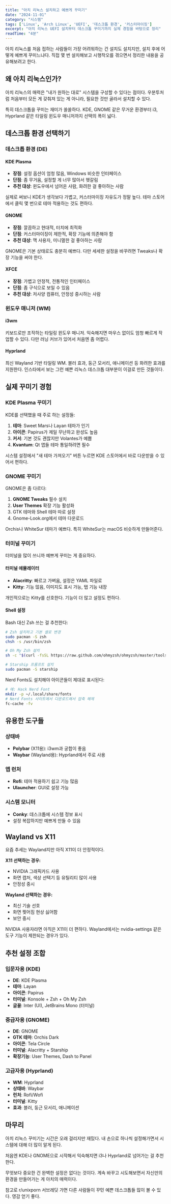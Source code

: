 ```yaml
---
title: "아치 리눅스 설치하고 예쁘게 꾸미기"
date: "2024-11-01"
category: "시스템"
tags: ['Linux', 'Arch Linux', 'UEFI', '데스크톱 환경', '커스터마이징']
excerpt: "아치 리눅스 UEFI 설치부터 데스크톱 꾸미기까지 실제 경험을 바탕으로 정리"
readTime: "4분"
---
```


아치 리눅스를 처음 접하는 사람들이 가장 어려워하는 건 설치도 설치지만, 설치 후에 어떻게 예쁘게 꾸미느냐다. 직접 몇 번 설치해보고 시행착오를 겪으면서 정리한 내용을 공유해보려고 한다.

## 왜 아치 리눅스인가?

아치 리눅스의 매력은 "내가 원하는 대로" 시스템을 구성할 수 있다는 점이다. 우분투처럼 처음부터 모든 게 갖춰져 있는 게 아니라, 필요한 것만 골라서 설치할 수 있다. 

특히 데스크톱을 꾸미는 재미가 쏠쏠하다. KDE, GNOME 같은 무거운 환경부터 i3, Hyprland 같은 타일링 윈도우 매니저까지 선택의 폭이 넓다.

## 데스크톱 환경 선택하기

### 데스크톱 환경 (DE)

#### KDE Plasma
- **장점**: 설정 옵션이 엄청 많음, Windows 비슷한 인터페이스
- **단점**: 좀 무거움, 설정할 게 너무 많아서 헷갈림
- **추천 대상**: 윈도우에서 넘어온 사람, 화려한 걸 좋아하는 사람

실제로 써보니 KDE가 생각보다 가볍고, 커스터마이징 자유도가 정말 높다. 테마 스토어에서 클릭 몇 번으로 테마 적용하는 것도 편하다.

#### GNOME  
- **장점**: 깔끔하고 현대적, 터치에 최적화
- **단점**: 커스터마이징이 제한적, 확장 기능에 의존해야 함
- **추천 대상**: 맥 사용자, 미니멀한 걸 좋아하는 사람

GNOME은 기본 상태로도 충분히 예쁘다. 다만 세세한 설정을 바꾸려면 Tweaks나 확장 기능을 써야 한다.

#### XFCE
- **장점**: 가볍고 안정적, 전통적인 인터페이스
- **단점**: 좀 구식으로 보일 수 있음
- **추천 대상**: 저사양 컴퓨터, 안정성 중시하는 사람

### 윈도우 매니저 (WM)

#### i3wm
키보드로만 조작하는 타일링 윈도우 매니저. 익숙해지면 마우스 없이도 엄청 빠르게 작업할 수 있다. 다만 러닝 커브가 있어서 처음엔 좀 어렵다.

#### Hyprland  
최신 Wayland 기반 타일링 WM. 블러 효과, 둥근 모서리, 애니메이션 등 화려한 효과를 지원한다. 인스타에서 보는 그런 예쁜 리눅스 데스크톱 대부분이 이걸로 만든 것들이다.

## 실제 꾸미기 경험

### KDE Plasma 꾸미기

KDE를 선택했을 때 주로 하는 설정들:

1. **테마**: Sweet Mars나 Layan 테마가 인기
2. **아이콘**: Papirus가 제일 무난하고 완성도 높음  
3. **커서**: 기본 것도 괜찮지만 Volantes가 예쁨
4. **Kvantum**: Qt 앱들 테마 통일하려면 필수

시스템 설정에서 "새 테마 가져오기" 버튼 누르면 KDE 스토어에서 바로 다운받을 수 있어서 편하다.

### GNOME 꾸미기

GNOME은 좀 다르다:

1. **GNOME Tweaks** 필수 설치
2. **User Themes** 확장 기능 활성화  
3. GTK 테마와 Shell 테마 따로 설정
4. Gnome-Look.org에서 테마 다운로드

Orchis나 WhiteSur 테마가 예쁘다. 특히 WhiteSur는 macOS 비슷하게 만들어준다.

### 터미널 꾸미기

터미널을 많이 쓰니까 예쁘게 꾸미는 게 중요하다.

#### 터미널 에뮬레이터
- **Alacritty**: 빠르고 가벼움, 설정은 YAML 파일로
- **Kitty**: 기능 많음, 이미지도 표시 가능, 탭 기능 내장

개인적으로는 Kitty를 선호한다. 기능이 더 많고 설정도 편하다.

#### Shell 설정
Bash 대신 Zsh 쓰는 걸 추천한다:

```bash
# Zsh 설치하고 기본 셸로 변경
sudo pacman -S zsh
chsh -s /usr/bin/zsh

# Oh My Zsh 설치
sh -c "$(curl -fsSL https://raw.github.com/ohmyzsh/ohmyzsh/master/tools/install.sh)"

# Starship 프롬프트 설치  
sudo pacman -S starship
```

Nerd Fonts도 설치해야 아이콘들이 제대로 표시된다:

```bash
# 예: Hack Nerd Font
mkdir -p ~/.local/share/fonts
# Nerd Fonts 사이트에서 다운로드해서 압축 해제
fc-cache -fv
```

## 유용한 도구들

### 상태바
- **Polybar** (X11용): i3wm과 궁합이 좋음
- **Waybar** (Wayland용): Hyprland에서 주로 사용

### 앱 런처  
- **Rofi**: 테마 적용하기 쉽고 기능 많음
- **Ulauncher**: GUI로 설정 가능

### 시스템 모니터
- **Conky**: 데스크톱에 시스템 정보 표시
- 설정 복잡하지만 예쁘게 만들 수 있음

## Wayland vs X11

요즘 추세는 Wayland지만 아직 X11이 더 안정적이다.

**X11 선택하는 경우:**
- NVIDIA 그래픽카드 사용
- 화면 캡처, 색상 선택기 등 유틸리티 많이 사용
- 안정성 중시

**Wayland 선택하는 경우:**  
- 최신 기술 선호
- 화면 찢어짐 현상 싫어함
- 보안 중시

NVIDIA 사용자라면 아직은 X11이 더 편하다. Wayland에서는 nvidia-settings 같은 도구 기능이 제한되는 경우가 있다.

## 추천 설정 조합

### 입문자용 (KDE)
- **DE**: KDE Plasma
- **테마**: Layan  
- **아이콘**: Papirus
- **터미널**: Konsole + Zsh + Oh My Zsh
- **글꼴**: Inter (UI), JetBrains Mono (터미널)

### 중급자용 (GNOME)
- **DE**: GNOME  
- **GTK 테마**: Orchis Dark
- **아이콘**: Tela Circle
- **터미널**: Alacritty + Starship
- **확장기능**: User Themes, Dash to Panel

### 고급자용 (Hyprland)
- **WM**: Hyprland
- **상태바**: Waybar
- **런처**: Rofi/Wofi  
- **터미널**: Kitty
- **효과**: 블러, 둥근 모서리, 애니메이션

## 마무리

아치 리눅스 꾸미기는 시간은 오래 걸리지만 재밌다. 내 손으로 하나씩 설정해가면서 시스템에 대해 더 많이 알게 된다.

처음엔 KDE나 GNOME으로 시작해서 익숙해지면 i3나 Hyprland로 넘어가는 걸 추천한다. 

무엇보다 중요한 건 완벽한 설정은 없다는 것이다. 계속 바꾸고 시도해보면서 자신만의 환경을 만들어가는 게 아치의 매력이다.

참고로 r/unixporn 서브레딧 가면 다른 사람들이 꾸민 예쁜 데스크톱들 많이 볼 수 있다. 영감 얻기 좋다.